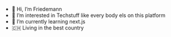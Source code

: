 - 👋 Hi, I’m Friedemann
- 👀 I’m interested in Techstuff like every body els on this platform
- 🌱 I’m currently learning next.js
- 🇨🇭 Living in the best country

<!---
frodo270/frodo270 is a ✨ special ✨ repository because its `README.md` (this file) appears on your GitHub profile.
You can click the Preview link to take a look at your changes.
--->
